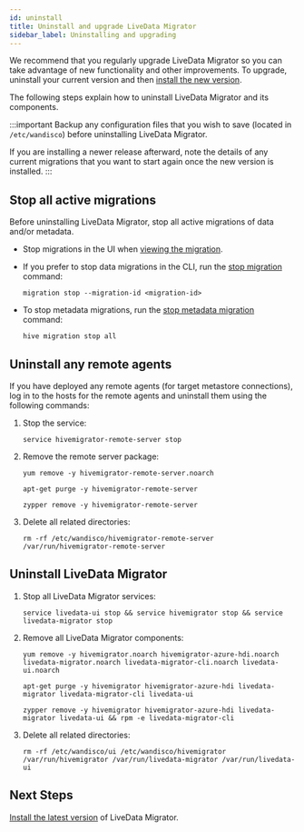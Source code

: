 ```yaml
---
id: uninstall
title: Uninstall and upgrade LiveData Migrator
sidebar_label: Uninstalling and upgrading
---
```


We recommend that you regularly upgrade LiveData Migrator so you can take advantage of new functionality and other improvements. To upgrade, uninstall your current version and then [install the new version](./installation.md).

The following steps explain how to uninstall LiveData Migrator and its components.

:::important
Backup any configuration files that you wish to save (located in `/etc/wandisco`) before uninstalling LiveData Migrator.

If you are installing a newer release afterward, note the details of any current migrations that you want to start again once the new version is installed.
:::

## Stop all active migrations

Before uninstalling LiveData Migrator, stop all active migrations of data and/or metadata.

* Stop migrations in the UI when [viewing the migration](./manage-migrations.md#manage-migrations-with-the-ui).

* If you prefer to stop data migrations in the CLI, run the [stop migration](./command-reference.md#migration-stop) command:

  ```text title="Example"
  migration stop --migration-id <migration-id>
  ```

* To stop metadata migrations, run the [stop metadata migration](./command-reference.md#hive-migration-stop-all) command:

  ```text title="Example"
  hive migration stop all
  ```

## Uninstall any remote agents

If you have deployed any remote agents (for target metastore connections), log in to the hosts for the remote agents and uninstall them using the following commands:

1. Stop the service:

   ```text
   service hivemigrator-remote-server stop
   ```

1. Remove the remote server package:

   ```text title="Red Hat/CentOS"
   yum remove -y hivemigrator-remote-server.noarch
   ```

   ```text title="Ubuntu"
   apt-get purge -y hivemigrator-remote-server
   ```

   ```text title="SUSE 12"
   zypper remove -y hivemigrator-remote-server
   ```

1. Delete all related directories:

   ```text
   rm -rf /etc/wandisco/hivemigrator-remote-server /var/run/hivemigrator-remote-server
   ```

## Uninstall LiveData Migrator

1. Stop all LiveData Migrator services:

   ```text
   service livedata-ui stop && service hivemigrator stop && service livedata-migrator stop
   ```

1. Remove all LiveData Migrator components:

   ```text title="Red Hat/CentOS"
   yum remove -y hivemigrator.noarch hivemigrator-azure-hdi.noarch livedata-migrator.noarch livedata-migrator-cli.noarch livedata-ui.noarch
   ```

   ```text title="Ubuntu"
   apt-get purge -y hivemigrator hivemigrator-azure-hdi livedata-migrator livedata-migrator-cli livedata-ui
   ```

   ```text title="SUSE 12"
   zypper remove -y hivemigrator hivemigrator-azure-hdi livedata-migrator livedata-ui && rpm -e livedata-migrator-cli
   ```

1. Delete all related directories:

   ```text
   rm -rf /etc/wandisco/ui /etc/wandisco/hivemigrator /var/run/hivemigrator /var/run/livedata-migrator /var/run/livedata-ui
   ```

## Next Steps

[Install the latest version](./installation.md) of LiveData Migrator.
